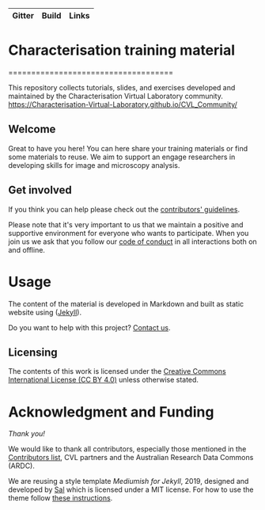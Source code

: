 |Gitter|Build|Links|
|------|-----|-----|


# Characterisation training material
====================================

This repository collects tutorials, slides, and exercises developed and
maintained by the Characterisation Virtual Laboratory community.
https://Characterisation-Virtual-Laboratory.github.io/CVL_Community/

## Welcome

Great to have you here! You can here share your training
materials or find some materials to reuse.
We aim to support an engage researchers in developing skills
for image and microscopy analysis.

## Get involved

If you think you can help please check out the
[contributors' guidelines](CONTRIBUTING.md).

Please note that it's very important to us that we
 maintain a positive and supportive environment for everyone
 who wants to participate. When you join us we ask that you follow our
 [code of conduct](CODE_OF_CONDUCT.md) in all
interactions both on and offline.

# Usage

The content of the material is developed in Markdown and built as static website using ([Jekyll](http://jekyllrb.com/)).

Do you want to help with this project? [Contact us](p.martinez@uq.edu.au).

## Licensing

The contents of this work is licensed under the [Creative Commons International License (CC BY 4.0)](LICENSE.md) unless otherwise stated.

# Acknowledgment and Funding

*Thank you!*

We would like to thank all contributors, especially those mentioned in the [Contributors list](CONTRIBUTORS.yaml), CVL partners and the Australian Research Data Commons (ARDC).

We are reusing a style template *Mediumish for Jekyll*, 2019, designed and developed by [Sal](https://www.wowthemes.net) which is licensed under a MIT license. For how to use the theme follow [these instructions](https://bootstrapstarter.com/bootstrap-templates/template-mediumish-bootstrap-jekyll/).

